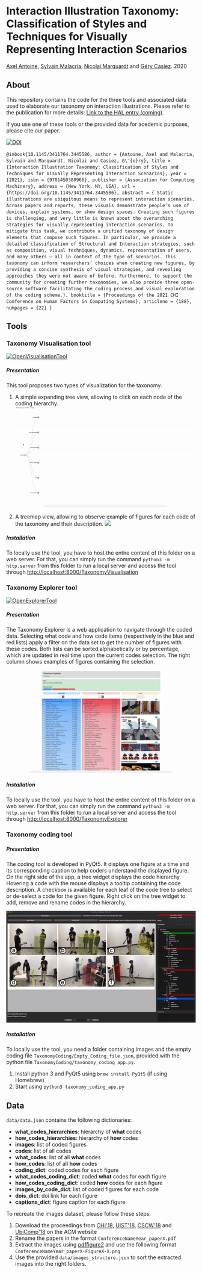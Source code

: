 # Interaction Illustration Taxonomy: Classification of Styles and Techniques for Visually Representing Interaction Scenarios

[Axel Antoine](https://axantoine.com/),
[Sylvain Malacria](http://www.malacria.com/),
[Nicolai Marquardt](http://www.nicolaimarquardt.com/) and
[Géry Casiez](https://cristal.univ-lille.fr/~casiez/). 2020

## About
This repository contains the code for the three tools and associated data used to elaborate our taxonomy on interaction illustrations.
Please refer to the publication for more details: [Link to the HAL entry (coming)](). 

If you use one of these tools or the provided data for acedemic purposes, please cite our paper.

[![DOI](https://img.shields.io/badge/doi-10.1145/3411764.3445586-blue)]( https://doi.org/10.1145/3411764.3445586)

`
@inbook{10.1145/3411764.3445586,
  author = {Antoine, Axel and Malacria, Sylvain and Marquardt, Nicolai and Casiez, G\'{e}ry},
  title = {Interaction Illustration Taxonomy: Classification of Styles and Techniques for Visually Representing Interaction Scenarios},
  year = {2021},
  isbn = {9781450380966},
  publisher = {Association for Computing Machinery},
  address = {New York, NY, USA},
  url = {https://doi.org/10.1145/3411764.3445586},
  abstract = { Static illustrations are ubiquitous means to represent interaction scenarios. Across
  papers and reports, these visuals demonstrate people’s use of devices, explain systems,
  or show design spaces. Creating such figures is challenging, and very little is known
  about the overarching strategies for visually representing interaction scenarios.
  To mitigate this task, we contribute a unified taxonomy of design elements that compose
  such figures. In particular, we provide a detailed classification of Structural and
  Interaction strategies, such as composition, visual techniques, dynamics, representation
  of users, and many others – all in context of the type of scenarios. This taxonomy
  can inform researchers’ choices when creating new figures, by providing a concise
  synthesis of visual strategies, and revealing approaches they were not aware of before.
  Furthermore, to support the community for creating further taxonomies, we also provide
  three open-source software facilitating the coding process and visual exploration
  of the coding scheme.},
  booktitle = {Proceedings of the 2021 CHI Conference on Human Factors in Computing Systems},
  articleno = {188},
  numpages = {22}
}
`

## Tools

### Taxonomy Visualisation tool

[![OpenVisualisationTool](https://img.shields.io/badge/Open_the_online_Visualisation_tool-green)](https://ns.inria.fr/loki/taxonomy/TaxonomyVisualisation/)

##### Presentation

This tool proposes two types of visualization for the taxonomy. 

1. A simple expanding tree view, allowing to click on each node of the coding hierarchy.
![](resources/treemap_example.gif)

1. A treemap view, allowing to observe example of figures for each code of the taxonomy and their description. 
![](resources/viewmap_example.gif)

##### Installation 

To locally use the tool, you have to host the entire content of this folder on a web server. For that, you can simply run the command `python3 -m http.server` from this folder to run a local server and access the tool through [http://localhost:8000/TaxonomyVisualisation](http://localhost:8000/TaxonomyVisualisation)

### Taxonomy Explorer tool

[![OpenExplorerTool](https://img.shields.io/badge/Open_the_online_Explorer_tool-green)](https://ns.inria.fr/loki/taxonomy/TaxonomyExplorer/)

##### Presentation

The Taxonomy Explorer is a web application to navigate through the coded data. Selecting what code and how code items (respectively in the blue and red lists) apply a filter on the data set to get the number of figures with these codes. Both lists can be sorted alphabetically or by percentage, which are updated in real time upon the current codes selection. The right column shows examples of figures containing the selection.

![](resources/exploration_example.gif)

##### Installation 

To locally use the tool, you have to host the entire content of this folder on a web server. For that, you can simply run the command `python3 -m http.server` from this folder to run a local server and access the tool through [http://localhost:8000/TaxonomyExplorer](http://localhost:8000/TaxonomyExplorer)

### Taxonomy coding tool

##### Presentation

The coding tool is developed in PyQt5. It displays one figure at a time and its corresponding caption to help coders understand the displayed figure. On the right side of the app, a tree widget displays the code hierarchy. Hovering a code with the mouse displays a tooltip containing the code description. A checkbox is available for each leaf of the code tree to select or de-select a code for the given figure. Right click on the tree widget to add, remove and rename codes in the hierarchy. 


![](resources/coding_example.gif)

##### Installation 

To locally use the tool, you need a folder containing images and the empty coding file `TaxonomyCoding/Empty_Coding_file.json`, provided with the python file `TaxonomyCoding/taxonomy_coding_app.py`.

1. Install python 3 and PyQt5 using `brew install PyQt5` (if using Homebrew)
1. Start using `python3 taxonomy_coding_app.py`


## Data

`data/data.json` contains the following dictionaries:

* **what_codes_hierarchies**: hierarchy of **what** codes
* **how_codes_hierarchies**: hierarchy of **how** codes
* **images**: list of coded figures
* **codes**: list of all codes
* **what_codes**: list of all **what** codes
* **how_codes**: list of all **how** codes
* **coding_dict**: coded codes for each figure
* **what_codes_coding_dict**: coded **what** codes for each figure
* **how_codes_coding_dict**: coded **how** codes for each figure
* **images_by_code_dict**: list of coded figures for each code
* **dois_dict**: doi link for each figure
* **captions_dict**: figure caption for each figure


To recreate the images dataset, please follow these steps:

1. Download the proceedings from [CHI'18](https://dl.acm.org/doi/proceedings/10.1145/3173574), [UIST'18](https://dl.acm.org/doi/proceedings/10.1145/3242587), [CSCW'18](https://dl.acm.org/doi/proceedings/10.1145/3272973) and [UbiComp'18](https://dl.acm.org/doi/proceedings/10.1145/3267305) on the ACM website
1. Rename the papers in the format `ConferenceNameYear_paperX.pdf`
1. Extract the images using [pdffigure2](https://github.com/allenai/pdffigures2) and use the following format `ConferenceNameYear_paperX-FigureX-X.png`
1. Use the provided `data/images_structure.json` to sort the extracted images into the right folders.
